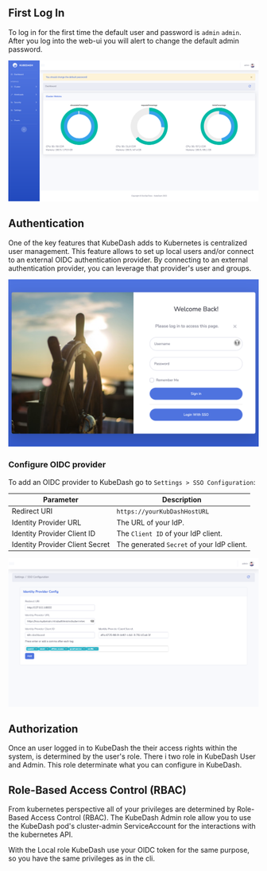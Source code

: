 ## First Log In

To log in for the first time the default user and password is `admin` `admin`. After you log into the web-ui you will alert to change the default admin password.

![First Login](../img/KubeDash_1.0_pic_03.png)

## Authentication

One of the key features that KubeDash adds to Kubernetes is centralized user management. This feature allows to set up local users and/or connect to an external OIDC authentication provider. By connecting to an external authentication provider, you can leverage that provider's user and groups.

![First Login](../img/KubeDash_1.1_pic_02_login.png)
### Configure OIDC provider

To add an OIDC provider to KubeDash go to `Settings > SSO Configuration`:

| Parameter | Description |
|-----------|-------------|
| Redirect URI | `https://yourKubDashHostURL` |
| Identity Provider URL | The URL of your IdP. |
| Identity Provider Client ID | The `Client ID` of your IdP client. |
| Identity Provider Client Secret | The generated `Secret` of your IdP client.  |

![Configure OIDC provider](../img/KubeDash_1.0_pic_07_sso_config.png)

## Authorization

Once an user logged in to KubeDash the their access rights within the system, is determined by the user's role. There i two role in KubeDash User and Admin. This role determinate what you can configure in KubeDash. 

## Role-Based Access Control (RBAC)

From kubernetes perspective all of your privileges are determined by Role-Based Access Control (RBAC). The KubeDash Admin role allow you to use the KubeDash pod's cluster-admin ServiceAccount for the interactions with the kubernetes API. 

With the Local role KubeDash use your OIDC token for the same purpose, so you have the same privileges as in the cli.
